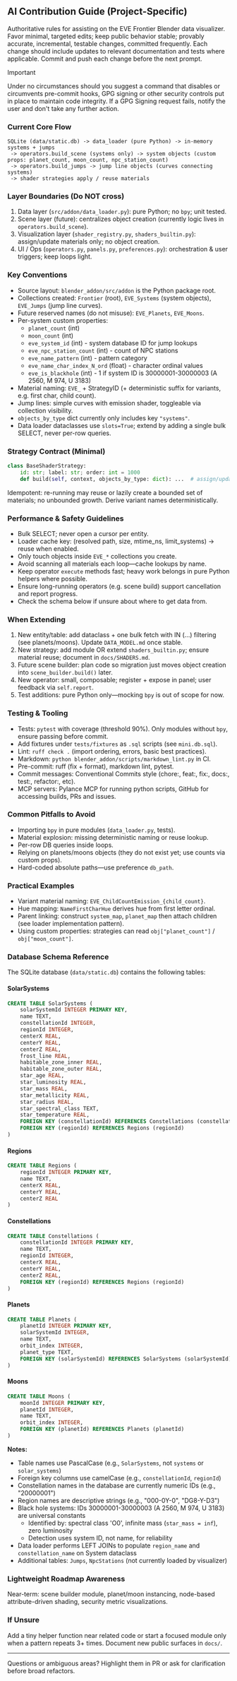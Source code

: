 ## AI Contribution Guide (Project-Specific)

Authoritative rules for assisting on the EVE Frontier Blender data visualizer. Favor minimal, targeted edits; keep public behavior stable; provably accurate, incremental, testable changes, committed frequently. Each change should include updates to relevant documentation and tests where applicable. Commit and push each change before the next prompt.

> [!IMPORTANT]
> Under no circumstances should you suggest a command that disables or circumvents pre-commit hooks, GPG signing or other security controls put in place to maintain code integrity. If a GPG Signing request fails, notify the user and don't take any further action.

### Current Core Flow

```text
SQLite (data/static.db) -> data_loader (pure Python) -> in-memory systems + jumps
 -> operators.build_scene (systems only) -> system objects (custom props: planet_count, moon_count, npc_station_count)
 -> operators.build_jumps -> jump line objects (curves connecting systems)
 -> shader strategies apply / reuse materials
```

### Layer Boundaries (Do NOT cross)

1. Data layer (`src/addon/data_loader.py`): pure Python; no `bpy`; unit tested.
2. Scene layer (future): centralizes object creation (currently logic lives in `operators.build_scene`).
3. Visualization layer (`shader_registry.py`, `shaders_builtin.py`): assign/update materials only; no object creation.
4. UI / Ops (`operators.py`, `panels.py`, `preferences.py`): orchestration & user triggers; keep loops light.

### Key Conventions

- Source layout: `blender_addon/src/addon` is the Python package root.
- Collections created: `Frontier` (root), `EVE_Systems` (system objects), `EVE_Jumps` (jump line curves).
- Future reserved names (do not misuse): `EVE_Planets`, `EVE_Moons`.
- Per-system custom properties:
    - `planet_count` (int)
    - `moon_count` (int)
    - `eve_system_id` (int) - system database ID for jump lookups
    - `eve_npc_station_count` (int) - count of NPC stations
    - `eve_name_pattern` (int) - pattern category
    - `eve_name_char_index_N_ord` (float) - character ordinal values
    - `eve_is_blackhole` (int) - 1 if system ID is 30000001-30000003 (A 2560, M 974, U 3183)
- Material naming: `EVE_` + StrategyID (+ deterministic suffix for variants, e.g. first char, child count).
- Jump lines: simple curves with emission shader, toggleable via collection visibility.
- `objects_by_type` dict currently only includes key `"systems"`.
- Data loader dataclasses use `slots=True`; extend by adding a single bulk SELECT, never per-row queries.

### Strategy Contract (Minimal)

```python
class BaseShaderStrategy:
    id: str; label: str; order: int = 1000
    def build(self, context, objects_by_type: dict): ...  # assign/update materials
```

Idempotent: re-running may reuse or lazily create a bounded set of materials; no unbounded growth. Derive variant names deterministically.

### Performance & Safety Guidelines

- Bulk SELECT; never open a cursor per entity.
- Loader cache key: (resolved path, size, mtime_ns, limit_systems) → reuse when enabled.
- Only touch objects inside `EVE_*` collections you create.
- Avoid scanning all materials each loop—cache lookups by name.
- Keep operator `execute` methods fast; heavy work belongs in pure Python helpers where possible.
- Ensure long-running operators (e.g. scene build) support cancellation and report progress.
- Check the schema below if unsure about where to get data from.

### When Extending

1. New entity/table: add dataclass + one bulk fetch with IN (...) filtering (see planets/moons). Update `DATA_MODEL.md` once stable.
2. New strategy: add module OR extend `shaders_builtin.py`; ensure material reuse; document in `docs/SHADERS.md`.
3. Future scene builder: plan code so migration just moves object creation into `scene_builder.build()` later.
4. New operator: small, composable; register + expose in panel; user feedback via `self.report`.
5. Test additions: pure Python only—mocking `bpy` is out of scope for now.

### Testing & Tooling

- Tests: `pytest` with coverage (threshold 90%). Only modules without `bpy`, ensure passing before commit.
- Add fixtures under `tests/fixtures` as `.sql` scripts (see `mini.db.sql`).
- Lint: `ruff check .` (import ordering, errors, basic best practices).
- Markdown: `python blender_addon/scripts/markdown_lint.py` in CI.
- Pre-commit: ruff (fix + format), markdown lint, pytest.
- Commit messages: Conventional Commits style (chore:, feat:, fix:, docs:, test:, refactor:, etc).
- MCP servers: Pylance MCP for running python scripts, GitHub for accessing builds, PRs and issues.

### Common Pitfalls to Avoid

- Importing `bpy` in pure modules (`data_loader.py`, tests).
- Material explosion: missing deterministic naming or reuse lookup.
- Per-row DB queries inside loops.
- Relying on planets/moons objects (they do not exist yet; use counts via custom props).
- Hard-coded absolute paths—use preference `db_path`.

### Practical Examples

- Variant material naming: `EVE_ChildCountEmission_{child_count}`.
- Hue mapping: `NameFirstCharHue` derives hue from first letter ordinal.
- Parent linking: construct `system_map`, `planet_map` then attach children (see loader implementation pattern).
- Using custom properties: strategies can read `obj["planet_count"]` / `obj["moon_count"]`.

### Database Schema Reference

The SQLite database (`data/static.db`) contains the following tables:

#### SolarSystems

```sql
CREATE TABLE SolarSystems (
    solarSystemId INTEGER PRIMARY KEY,
    name TEXT,
    constellationId INTEGER,
    regionId INTEGER,
    centerX REAL,
    centerY REAL,
    centerZ REAL,
    frost_line REAL,
    habitable_zone_inner REAL,
    habitable_zone_outer REAL,
    star_age REAL,
    star_luminosity REAL,
    star_mass REAL,
    star_metallicity REAL,
    star_radius REAL,
    star_spectral_class TEXT,
    star_temperature REAL,
    FOREIGN KEY (constellationId) REFERENCES Constellations (constellationId),
    FOREIGN KEY (regionId) REFERENCES Regions (regionId)
)
```

#### Regions

```sql
CREATE TABLE Regions (
    regionId INTEGER PRIMARY KEY,
    name TEXT,
    centerX REAL,
    centerY REAL,
    centerZ REAL
)
```

#### Constellations

```sql
CREATE TABLE Constellations (
    constellationId INTEGER PRIMARY KEY,
    name TEXT,
    regionId INTEGER,
    centerX REAL,
    centerY REAL,
    centerZ REAL,
    FOREIGN KEY (regionId) REFERENCES Regions (regionId)
)
```

#### Planets

```sql
CREATE TABLE Planets (
    planetId INTEGER PRIMARY KEY,
    solarSystemId INTEGER,
    name TEXT,
    orbit_index INTEGER,
    planet_type TEXT,
    FOREIGN KEY (solarSystemId) REFERENCES SolarSystems (solarSystemId)
)
```

#### Moons

```sql
CREATE TABLE Moons (
    moonId INTEGER PRIMARY KEY,
    planetId INTEGER,
    name TEXT,
    orbit_index INTEGER,
    FOREIGN KEY (planetId) REFERENCES Planets (planetId)
)
```

**Notes:**
- Table names use PascalCase (e.g., `SolarSystems`, not `systems` or `solar_systems`)
- Foreign key columns use camelCase (e.g., `constellationId`, `regionId`)
- Constellation names in the database are currently numeric IDs (e.g., "20000001")
- Region names are descriptive strings (e.g., "000-0Y-0", "DG8-Y-D3")
- Black hole systems: IDs 30000001-30000003 (A 2560, M 974, U 3183) are universal constants
  - Identified by: spectral class 'O0', infinite mass (`star_mass = inf`), zero luminosity
  - Detection uses system ID, not name, for reliability
- Data loader performs LEFT JOINs to populate `region_name` and `constellation_name` on System dataclass
- Additional tables: `Jumps`, `NpcStations` (not currently loaded by visualizer)

### Lightweight Roadmap Awareness

Near-term: scene builder module, planet/moon instancing, node-based attribute-driven shading, security metric visualizations.

### If Unsure

Add a tiny helper function near related code or start a focused module only when a pattern repeats 3+ times. Document new public surfaces in `docs/`.

---
Questions or ambiguous areas? Highlight them in PR or ask for clarification before broad refactors.
